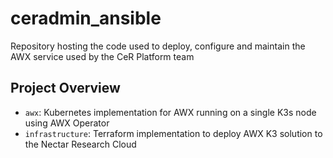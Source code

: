 # ceradmin_ansible

Repository hosting the code used to deploy, configure and maintain the AWX service used by the CeR Platform team

## Project Overview

- `awx`: Kubernetes implementation for AWX running on a single K3s node using AWX Operator
- `infrastructure`: Terraform implementation to deploy AWX K3 solution to the Nectar Research Cloud
